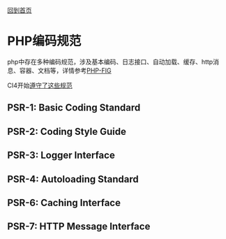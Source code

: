 [回到首页](../README.md)

# PHP编码规范

php中存在多种编码规范，涉及基本编码、日志接口、自动加载、缓存、http消息、容器、文档等，详情参考[PHP-FIG](https://www.php-fig.org/psr/)

CI4开始[遵守了这些规范](https://codeigniter4.github.io/userguide/intro/psr.html)

## **PSR-1: Basic Coding Standard**

## **PSR-2: Coding Style Guide**

## **PSR-3: Logger Interface**

## **PSR-4: Autoloading Standard**

## **PSR-6: Caching Interface**

## **PSR-7: HTTP Message Interface**